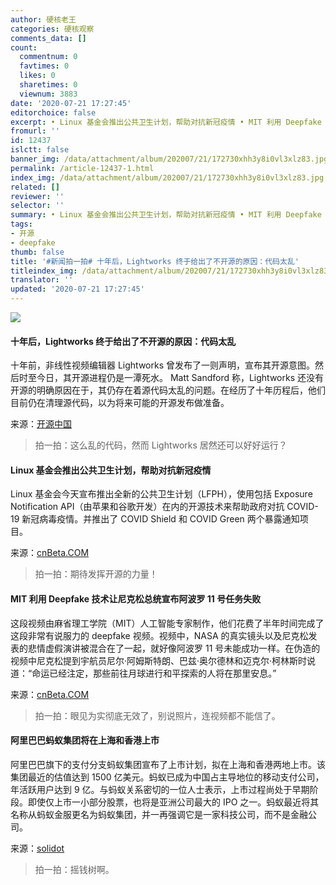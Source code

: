 ```yaml
---
author: 硬核老王
categories: 硬核观察
comments_data: []
count:
  commentnum: 0
  favtimes: 0
  likes: 0
  sharetimes: 0
  viewnum: 3883
date: '2020-07-21 17:27:45'
editorchoice: false
excerpt: • Linux 基金会推出公共卫生计划，帮助对抗新冠疫情 • MIT 利用 Deepfake 技术让尼克松总统宣布阿波罗 11 号任务失败 • 阿里巴巴蚂蚁集团将在上海和香港上市
fromurl: ''
id: 12437
islctt: false
banner_img: /data/attachment/album/202007/21/172730xhh3y8i0vl3xlz83.jpg
permalink: /article-12437-1.html
index_img: /data/attachment/album/202007/21/172730xhh3y8i0vl3xlz83.jpg
related: []
reviewer: ''
selector: ''
summary: • Linux 基金会推出公共卫生计划，帮助对抗新冠疫情 • MIT 利用 Deepfake 技术让尼克松总统宣布阿波罗 11 号任务失败 • 阿里巴巴蚂蚁集团将在上海和香港上市
tags:
- 开源
- deepfake
thumb: false
title: '#新闻拍一拍# 十年后，Lightworks 终于给出了不开源的原因：代码太乱'
titleindex_img: /data/attachment/album/202007/21/172730xhh3y8i0vl3xlz83.jpg
translator: ''
updated: '2020-07-21 17:27:45'
---
```


![](/data/attachment/album/202007/21/172730xhh3y8i0vl3xlz83.jpg)


#### 十年后，Lightworks 终于给出了不开源的原因：代码太乱


十年前，非线性视频编辑器 Lightworks 曾发布了一则声明，宣布其开源意图。然后时至今日，其开源进程仍是一潭死水。 Matt Sandford 称，Lightworks 还没有开源的明确原因在于，其仍存在着源代码太乱的问题。在经历了十年历程后，他们目前仍在清理源代码，以为将来可能的开源发布做准备。


来源：[开源中国](https://www.oschina.net/news/117342/lightworks-why-no-open-source)



> 
> 拍一拍：这么乱的代码，然而 Lightworks 居然还可以好好运行？
> 
> 
> 


#### Linux 基金会推出公共卫生计划，帮助对抗新冠疫情


Linux 基金会今天宣布推出全新的公共卫生计划（LFPH），使用包括 Exposure Notification API（由苹果和谷歌开发）在内的开源技术来帮助政府对抗 COVID-19 新冠病毒疫情。并推出了 COVID Shield 和 COVID Green 两个暴露通知项目。


来源：[cnBeta.COM](https://www.cnbeta.com/articles/tech/1005837.htm)



> 
> 拍一拍：期待发挥开源的力量！
> 
> 
> 


#### MIT 利用 Deepfake 技术让尼克松总统宣布阿波罗 11 号任务失败


这段视频由麻省理工学院（MIT）人工智能专家制作，他们花费了半年时间完成了这段非常有说服力的 deepfake 视频。视频中，NASA 的真实镜头以及尼克松发表的悲情虚假演讲被混合在了一起，就好像阿波罗 11 号未能成功一样。在伪造的视频中尼克松提到宇航员尼尔·阿姆斯特朗、巴兹·奥尔德林和迈克尔·柯林斯时说道：“命运已经注定，那些前往月球进行和平探索的人将在那里安息。”


来源：[cnBeta.COM](https://www.cnbeta.com/articles/science/1005973.htm)



> 
> 拍一拍：眼见为实彻底无效了，别说照片，连视频都不能信了。
> 
> 
> 


#### 阿里巴巴蚂蚁集团将在上海和香港上市


阿里巴巴旗下的支付分支蚂蚁集团宣布了上市计划，拟在上海和香港两地上市。该集团最近的估值达到 1500 亿美元。蚂蚁已成为中国占主导地位的移动支付公司，年活跃用户达到 9 亿。与蚂蚁关系密切的一位人士表示，上市过程尚处于早期阶段。即使仅上市一小部分股票，也将是亚洲公司最大的 IPO 之一。蚂蚁最近将其名称从蚂蚁金服更名为蚂蚁集团，并一再强调它是一家科技公司，而不是金融公司。


来源：[solidot](https://www.solidot.org/story?sid=64999)



> 
> 拍一拍：摇钱树啊。
> 
> 
>